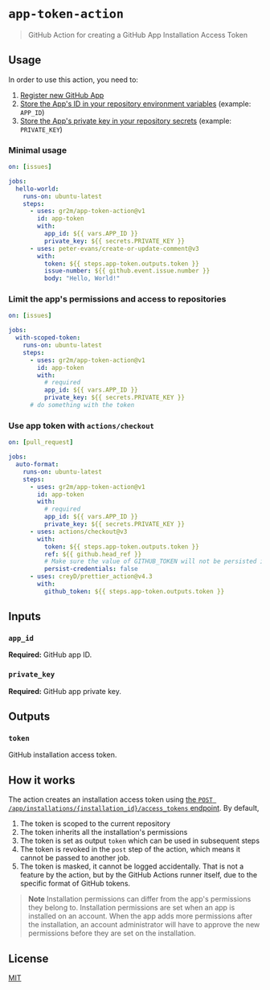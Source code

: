 # `app-token-action`

> GitHub Action for creating a GitHub App Installation Access Token

## Usage

In order to use this action, you need to:

1. [Register new GitHub App](https://docs.github.com/apps/creating-github-apps/setting-up-a-github-app/creating-a-github-app)
2. [Store the App's ID in your repository environment variables](https://docs.github.com/actions/learn-github-actions/variables#defining-configuration-variables-for-multiple-workflows) (example: `APP_ID`)
3. [Store the App's private key in your repository secrets](https://docs.github.com/actions/security-guides/encrypted-secrets?tool=webui#creating-encrypted-secrets-for-a-repository) (example: `PRIVATE_KEY`)

### Minimal usage

```yaml
on: [issues]

jobs:
  hello-world:
    runs-on: ubuntu-latest
    steps:
      - uses: gr2m/app-token-action@v1
        id: app-token
        with:
          app_id: ${{ vars.APP_ID }}
          private_key: ${{ secrets.PRIVATE_KEY }}
      - uses: peter-evans/create-or-update-comment@v3
        with:
          token: ${{ steps.app-token.outputs.token }}
          issue-number: ${{ github.event.issue.number }}
          body: "Hello, World!"
```

### Limit the app's permissions and access to repositories

```yaml
on: [issues]

jobs:
  with-scoped-token:
    runs-on: ubuntu-latest
    steps:
      - uses: gr2m/app-token-action@v1
        id: app-token
        with:
          # required
          app_id: ${{ vars.APP_ID }}
          private_key: ${{ secrets.PRIVATE_KEY }}
      # do something with the token
```

### Use app token with `actions/checkout`

```yaml
on: [pull_request]

jobs:
  auto-format:
    runs-on: ubuntu-latest
    steps:
      - uses: gr2m/app-token-action@v1
        id: app-token
        with:
          # required
          app_id: ${{ vars.APP_ID }}
          private_key: ${{ secrets.PRIVATE_KEY }}
      - uses: actions/checkout@v3
        with:
          token: ${{ steps.app-token.outputs.token }}
          ref: ${{ github.head_ref }}
          # Make sure the value of GITHUB_TOKEN will not be persisted in repo's config
          persist-credentials: false
      - uses: creyD/prettier_action@v4.3
        with:
          github_token: ${{ steps.app-token.outputs.token }}
```

## Inputs

### `app_id`

**Required:** GitHub app ID.

### `private_key`

**Required:** GitHub app private key.

## Outputs

### `token`

GitHub installation access token.

## How it works

The action creates an installation access token using [the `POST /app/installations/{installation_id}/access_tokens` endpoint](https://docs.github.com/rest/apps/apps?apiVersion=2022-11-28#create-an-installation-access-token-for-an-app). By default,

1. The token is scoped to the current repository
2. The token inherits all the installation's permissions
3. The token is set as output `token` which can be used in subsequent steps
4. The token is revoked in the `post` step of the action, which means it cannot be passed to another job.
5. The token is masked, it cannot be logged accidentally. That is not a feature by the action, but by the GitHub Actions runner itself, due to the specific format of GitHub tokens.

> **Note**
> Installation permissions can differ from the app's permissions they belong to. Installation permissions are set when an app is installed on an account. When the app adds more permissions after the installation, an account administrator will have to approve the new permissions before they are set on the installation.

## License

[MIT](LICENSE)
